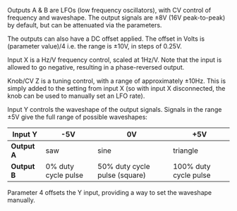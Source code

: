 
Outputs A & B are LFOs (low frequency oscillators), with CV control of frequency and waveshape. The output signals are
±8V (16V peak-to-peak) by default, but can be attenuated via the parameters.

The outputs can also have a DC offset applied. The offset in Volts is (parameter value)/4 i.e. the range is ±10V, in steps of 0.25V.

Input X is a Hz/V frequency control, scaled at 1Hz/V. Note that the input is allowed to go negative, resulting in a
phase-reversed output.

Knob/CV Z is a tuning control, with a range of approximately ±10Hz. This is simply added to the setting from input X (so
with input X disconnected, the knob can be used to manually set an LFO rate).

Input Y controls the waveshape of the output signals. Signals in the range ±5V give the full range of possible
waveshapes:

<table>
<thead>
<tr class="header">
<th><strong>Input Y</strong></th>
<th><strong>-5V</strong></th>
<th><strong>0V</strong></th>
<th><strong>+5V</strong></th>
</tr>
</thead>
<tbody>
<tr class="odd">
<td>
<strong>Output A</strong>
</td>
<td>
saw
</td>
<td>
sine
</td>
<td>
triangle
</td>
</tr>
<tr class="even">
<td>
<strong>Output B</strong>
</td>
<td>0% duty cycle pulse</td>
<td>50% duty cycle pulse (square)</td>
<td>
100% duty cycle pulse
</td>
</tr>
</tbody>
</table>

Parameter 4 offsets the Y input, providing a way to set the waveshape manually.
